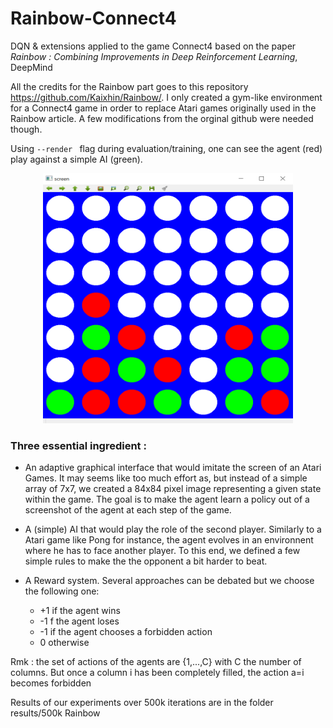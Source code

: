 # Rainbow-Connect4

DQN & extensions applied to the game Connect4
based on the paper *Rainbow : Combining Improvements in Deep Reinforcement Learning*, DeepMind 


All the credits for the Rainbow part goes to this repository https://github.com/Kaixhin/Rainbow/. I only created a gym-like environment for a Connect4 game in order to replace Atari games originally used in the Rainbow article. A few modifications from the orginal github were needed though.

Using ```--render ``` flag during evaluation/training, one can see the agent (red) play against a simple AI (green).

<p align="center">
<img src="img/connect4.png" width="400" height="400">
</p>

### Three essential ingredient : 

- An adaptive graphical interface that would imitate the screen of an Atari Games. It may seems like too much effort as, but instead of a simple array of 7x7, we created a 84x84 pixel image representing a given state within the game. The goal is to make the agent learn a policy out of a screenshot of the agent at each step of the game.

-  A (simple) AI that would play the role of the second player. Similarly to a Atari game like Pong for instance, the agent evolves in an environnent where he has to face another player. To this end, we defined a few simple rules to make the the opponent a bit harder to beat.

-  A Reward system. Several approaches can be debated but we choose the following one: 
     - +1 if the agent wins
     - -1 f the agent loses
     - -1 if the agent chooses a forbidden action
     - 0 otherwise
     
Rmk : the set of actions of the agents are {1,...,C} with C the number of columns. But once a column i has been completely filled, the action a=i becomes forbidden 

Results of our experiments over 500k iterations are in the folder results/500k Rainbow
